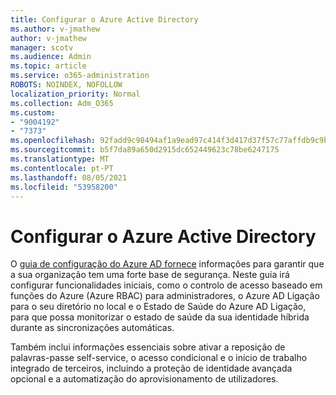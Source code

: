 ```yaml
---
title: Configurar o Azure Active Directory
ms.author: v-jmathew
author: v-jmathew
manager: scotv
ms.audience: Admin
ms.topic: article
ms.service: o365-administration
ROBOTS: NOINDEX, NOFOLLOW
localization_priority: Normal
ms.collection: Adm_O365
ms.custom:
- "9004192"
- "7373"
ms.openlocfilehash: 92fadd9c98494af1a9ead97c414f3d417d37f57c77affdb9c9b3568dff4b889d
ms.sourcegitcommit: b5f7da89a650d2915dc652449623c78be6247175
ms.translationtype: MT
ms.contentlocale: pt-PT
ms.lasthandoff: 08/05/2021
ms.locfileid: "53958200"
---
```

# <a name="set-up-azure-active-directory"></a>Configurar o Azure Active Directory

O [guia de configuração do Azure AD fornece](https://go.microsoft.com/fwlink/?linkid=2134390) informações para garantir que a sua organização tem uma forte base de segurança. Neste guia irá configurar funcionalidades iniciais, como o controlo de acesso baseado em funções do Azure (Azure RBAC) para administradores, o Azure AD Ligação para o seu diretório no local e o Estado de Saúde do Azure AD Ligação, para que possa monitorizar o estado de saúde da sua identidade híbrida durante as sincronizações automáticas.

Também inclui informações essenciais sobre ativar a reposição de palavras-passe self-service, o acesso condicional e o início de trabalho integrado de terceiros, incluindo a proteção de identidade avançada opcional e a automatização do aprovisionamento de utilizadores.

